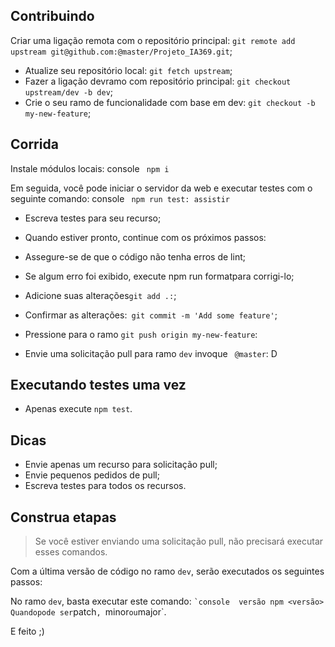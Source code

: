 ## Contribuindo

  Criar uma ligação remota com o repositório principal: `git remote add upstream git@github.com:@master/Projeto_IA369.git`;
- Atualize seu repositório local: `git fetch upstream`;
- Fazer a ligação devramo com repositório principal: `git checkout upstream/dev -b dev`;
- Crie o seu ramo de funcionalidade com base em dev: `git checkout -b my-new-feature`;
## Corrida
Instale módulos locais:
console `` 
npm i
`` 

Em seguida, você pode iniciar o servidor da web e executar testes com o seguinte comando:
console `` 
npm run test: assistir
``
- Escreva testes para seu recurso;
- Quando estiver pronto, continue com os próximos passos:

- Assegure-se de que o código não tenha erros de lint;
- Se algum erro foi exibido, execute npm run formatpara corrigi-lo;
- Adicione suas alterações`git add .:`;
- Confirmar as alterações:` git commit -m 'Add some feature'`;
- Pressione para o ramo `git push origin my-new-feature`:
- Envie uma solicitação pull para ramo `dev` invoque ` @master`: D
## Executando testes uma vez
- Apenas execute `npm test`.

## Dicas
- Envie apenas um recurso para solicitação pull;
- Envie pequenos pedidos de pull;
- Escreva testes para todos os recursos.
## Construa etapas
> Se você estiver enviando uma solicitação pull, não precisará executar esses comandos.

Com a última versão de código no ramo `dev`, serão executados os seguintes passos:

No ramo `dev`, basta executar este comando:
`` `console 
versão npm <versão>
 `` `
Quando `<version>` pode ser `patch`, `minor` ou `major`.

E feito ;)
